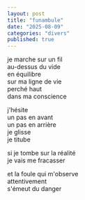 ```yaml
---
layout: post
title: "funambule"
date: "2025-08-09"
categories: "divers"
published: true
---
```


je marche sur un fil  
au-dessus du vide  
en équilibre  
sur ma ligne de vie  
perché haut  
dans ma conscience  

j'hésite  
un pas en avant  
un pas en arrière  
je glisse  
je titube  

si je tombe sur la réalité  
je vais me fracasser  

et la foule qui m'observe  
attentivement  
s'émeut du danger  
